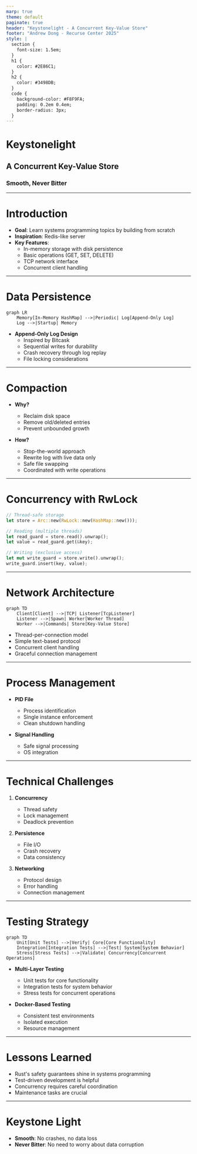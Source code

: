 ```yaml
---
marp: true
theme: default
paginate: true
header: "Keystonelight - A Concurrent Key-Value Store"
footer: "Andrew Dong - Recurse Center 2025"
style: |
  section {
    font-size: 1.5em;
  }
  h1 {
    color: #2E86C1;
  }
  h2 {
    color: #3498DB;
  }
  code {
    background-color: #F8F9FA;
    padding: 0.2em 0.4em;
    border-radius: 3px;
  }
---
```


# Keystonelight
## A Concurrent Key-Value Store
### Smooth, Never Bitter


---

# Introduction

- **Goal**: Learn systems programming topics by building from scratch
- **Inspiration**: Redis-like server
- **Key Features**:
  - In-memory storage with disk persistence
  - Basic operations (GET, SET, DELETE)
  - TCP network interface
  - Concurrent client handling

---

# Data Persistence

```mermaid
graph LR
    Memory[In-Memory HashMap] -->|Periodic| Log[Append-Only Log]
    Log -->|Startup| Memory
```

- **Append-Only Log Design**
  - Inspired by Bitcask
  - Sequential writes for durability
  - Crash recovery through log replay
  - File locking considerations

---

# Compaction

- **Why?**
  - Reclaim disk space
  - Remove old/deleted entries
  - Prevent unbounded growth

- **How?**
  - Stop-the-world approach
  - Rewrite log with live data only
  - Safe file swapping
  - Coordinated with write operations

---

# Concurrency with RwLock

```rust
// Thread-safe storage
let store = Arc::new(RwLock::new(HashMap::new()));

// Reading (multiple threads)
let read_guard = store.read().unwrap();
let value = read_guard.get(&key);

// Writing (exclusive access)
let mut write_guard = store.write().unwrap();
write_guard.insert(key, value);
```

---

# Network Architecture

```mermaid
graph TD
    Client[Client] -->|TCP| Listener[TcpListener]
    Listener -->|Spawn| Worker[Worker Thread]
    Worker -->|Commands| Store[Key-Value Store]
```

- Thread-per-connection model
- Simple text-based protocol
- Concurrent client handling
- Graceful connection management

---

# Process Management

- **PID File**
  - Process identification
  - Single instance enforcement
  - Clean shutdown handling

- **Signal Handling**
  - Safe signal processing
  - OS integration

---

# Technical Challenges

1. **Concurrency**
   - Thread safety
   - Lock management
   - Deadlock prevention

2. **Persistence**
   - File I/O
   - Crash recovery
   - Data consistency

3. **Networking**
   - Protocol design
   - Error handling
   - Connection management

---

# Testing Strategy

```mermaid
graph TD
    Unit[Unit Tests] -->|Verify| Core[Core Functionality]
    Integration[Integration Tests] -->|Test| System[System Behavior]
    Stress[Stress Tests] -->|Validate| Concurrency[Concurrent Operations]
```

- **Multi-Layer Testing**
  - Unit tests for core functionality
  - Integration tests for system behavior
  - Stress tests for concurrent operations

- **Docker-Based Testing**
  - Consistent test environments
  - Isolated execution
  - Resource management

---

# Lessons Learned

- Rust's safety guarantees shine in systems programming
- Test-driven development is helpful
- Concurrency requires careful coordination
- Maintenance tasks are crucial

---

# Keystone Light

- **Smooth**: No crashes, no data loss
- **Never Bitter**: No need to worry about data corruption